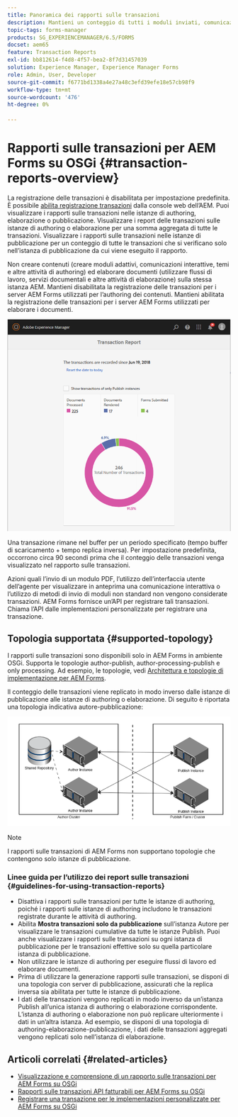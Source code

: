 ```yaml
---
title: Panoramica dei rapporti sulle transazioni
description: Mantieni un conteggio di tutti i moduli inviati, comunicazione interattiva sottoposta a rendering, documenti convertiti in un formato e altro ancora
topic-tags: forms-manager
products: SG_EXPERIENCEMANAGER/6.5/FORMS
docset: aem65
feature: Transaction Reports
exl-id: bb812614-f4d8-4f57-bea2-8f7d31457039
solution: Experience Manager, Experience Manager Forms
role: Admin, User, Developer
source-git-commit: f6771bd1338a4e27a48c3efd39efe18e57cb98f9
workflow-type: tm+mt
source-wordcount: '476'
ht-degree: 0%

---
```


# Rapporti sulle transazioni per AEM Forms su OSGi {#transaction-reports-overview}

<!--## Introduction {#introduction}

Transaction reports in AEM Forms let you keep a count of all transactions taken place since a specified date on your AEM Forms deployment. The objective is to provide information about product usage and help business stakeholders understand their digital processing volumes. Examples of a transaction include:

* Submission of an adaptive form, an HTML5 Form, or a form set
* Rendition of a print or a web version of an interactive communication
* Conversion of a document from one file format to another

For more information on what is considered a transaction, see [Billable APIs](../../forms/using/transaction-reports-billable-apis.md).-->

La registrazione delle transazioni è disabilitata per impostazione predefinita. È possibile [abilita registrazione transazioni](../../forms/using/viewing-and-understanding-transaction-reports.md#setting-up-transaction-reports) dalla console web dell’AEM. Puoi visualizzare i rapporti sulle transazioni nelle istanze di authoring, elaborazione o pubblicazione. Visualizzare i report delle transazioni sulle istanze di authoring o elaborazione per una somma aggregata di tutte le transazioni. Visualizzare i rapporti sulle transazioni nelle istanze di pubblicazione per un conteggio di tutte le transazioni che si verificano solo nell’istanza di pubblicazione da cui viene eseguito il rapporto.

Non creare contenuti (creare moduli adattivi, comunicazioni interattive, temi e altre attività di authoring) ed elaborare documenti (utilizzare flussi di lavoro, servizi documentali e altre attività di elaborazione) sulla stessa istanza AEM. Mantieni disabilitata la registrazione delle transazioni per i server AEM Forms utilizzati per l’authoring dei contenuti. Mantieni abilitata la registrazione delle transazioni per i server AEM Forms utilizzati per elaborare i documenti.

![sample-transaction-report-author-1](assets/sample-transaction-report-author-1.png)

Una transazione rimane nel buffer per un periodo specificato (tempo buffer di scaricamento + tempo replica inversa). Per impostazione predefinita, occorrono circa 90 secondi prima che il conteggio delle transazioni venga visualizzato nel rapporto sulle transazioni.

Azioni quali l’invio di un modulo PDF, l’utilizzo dell’interfaccia utente dell’agente per visualizzare in anteprima una comunicazione interattiva o l’utilizzo di metodi di invio di moduli non standard non vengono considerate transazioni. AEM Forms fornisce un’API per registrare tali transazioni. Chiama l’API dalle implementazioni personalizzate per registrare una transazione.

## Topologia supportata {#supported-topology}

I rapporti sulle transazioni sono disponibili solo in AEM Forms in ambiente OSGi. Supporta le topologie author-publish, author-processing-publish e only processing. Ad esempio, le topologie, vedi [Architettura e topologie di implementazione per AEM Forms](../../forms/using/transaction-reports-overview.md).

Il conteggio delle transazioni viene replicato in modo inverso dalle istanze di pubblicazione alle istanze di authoring o elaborazione. Di seguito è riportata una topologia indicativa autore-pubblicazione:

![simple-author-publish-topology](assets/simple-author-publish-topology.png)

>[!NOTE]
>
>I rapporti sulle transazioni di AEM Forms non supportano topologie che contengono solo istanze di pubblicazione.

### Linee guida per l’utilizzo dei report sulle transazioni {#guidelines-for-using-transaction-reports}

* Disattiva i rapporti sulle transazioni per tutte le istanze di authoring, poiché i rapporti sulle istanze di authoring includono le transazioni registrate durante le attività di authoring.
* Abilita **Mostra transazioni solo da pubblicazione** sull’istanza Autore per visualizzare le transazioni cumulative da tutte le istanze Publish. Puoi anche visualizzare i rapporti sulle transazioni su ogni istanza di pubblicazione per le transazioni effettive solo su quella particolare istanza di pubblicazione.
* Non utilizzare le istanze di authoring per eseguire flussi di lavoro ed elaborare documenti.
* Prima di utilizzare la generazione rapporti sulle transazioni, se disponi di una topologia con server di pubblicazione, assicurati che la replica inversa sia abilitata per tutte le istanze di pubblicazione.
* I dati delle transazioni vengono replicati in modo inverso da un’istanza Publish all’unica istanza di authoring o elaborazione corrispondente. L’istanza di authoring o elaborazione non può replicare ulteriormente i dati in un’altra istanza. Ad esempio, se disponi di una topologia di authoring-elaborazione-pubblicazione, i dati delle transazioni aggregati vengono replicati solo nell’istanza di elaborazione.

## Articoli correlati {#related-articles}

* [Visualizzazione e comprensione di un rapporto sulle transazioni per AEM Forms su OSGi](../../forms/using/viewing-and-understanding-transaction-reports.md)
* [Rapporti sulle transazioni API fatturabili per AEM Forms su OSGi](../../forms/using/transaction-reports-billable-apis.md)
* [Registrare una transazione per le implementazioni personalizzate per AEM Forms su OSGi](/help/forms/using/record-transaction-custom-implementation.md)
